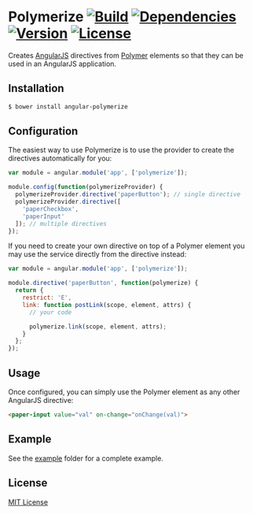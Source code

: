 # Polymerize [![Build][build-image]][build-url] [![Dependencies][deps-image]][deps-url] [![Version][version-image]][version-url] [![License][license-image]][license-url]

Creates [AngularJS][angular-url] directives from [Polymer][polymer-url] elements so that they can be used in an AngularJS application.

## Installation

```sh
$ bower install angular-polymerize
```

## Configuration

The easiest way to use Polymerize is to use the provider to create the directives automatically for you:

```js
var module = angular.module('app', ['polymerize']);

module.config(function(polymerizeProvider) {
  polymerizeProvider.directive('paperButton'); // single directive
  polymerizeProvider.directive([
    'paperCheckbox',
    'paperInput'
  ]); // multiple directives
});
```

If you need to create your own directive on top of a Polymer element you may use the service directly from the directive instead:

```js
var module = angular.module('app', ['polymerize']);

module.directive('paperButton', function(polymerize) {
  return {
    restrict: 'E',
    link: function postLink(scope, element, attrs) {
      // your code

      polymerize.link(scope, element, attrs);
    }
  };
});
```

## Usage

Once configured, you can simply use the Polymer element as any other AngularJS directive:

```html
<paper-input value="val" on-change="onChange(val)">
```

## Example

See the [example](example) folder for a complete example.

## License

[MIT License][license-url]

[angular-url]: https://angularjs.org
[bootstrap-url]: https://docs.angularjs.org/api/ng/function/angular.bootstrap
[build-image]: http://img.shields.io/travis/rochdev/angular-polymerize/master.svg?style=flat-square
[build-url]: https://travis-ci.org/rochdev/angular-polymerize
[deps-image]: https://img.shields.io/gemnasium/rochdev/angular-polymerize.svg?style=flat-square
[deps-url]: https://gemnasium.com/rochdev/angular-polymerize
[license-image]: http://img.shields.io/badge/license-MIT-red.svg?style=flat-square
[license-url]: http://en.wikipedia.org/wiki/MIT_License
[ngapp-url]: https://docs.angularjs.org/api/ng/directive/ngApp
[polymer-url]: https://www.polymer-project.org
[version-image]: https://img.shields.io/github/tag/rochdev/angular-polymerize.svg?style=flat-square
[version-url]: https://github.com/rochdev/angular-polymerize
